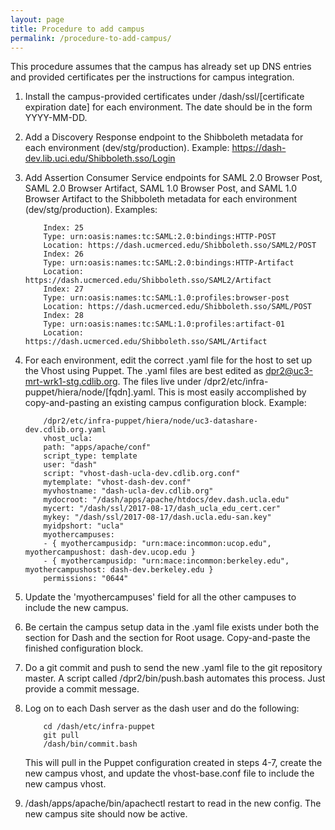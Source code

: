 ```yaml
---
layout: page
title: Procedure to add campus
permalink: /procedure-to-add-campus/
---
```


This procedure assumes that the campus has already set up DNS entries and provided certificates per the instructions for campus integration.

1. Install the campus-provided certificates under /dash/ssl/[certificate expiration date] for each environment. The date should be in the form YYYY-MM-DD.

2. Add a Discovery Response endpoint to the Shibboleth metadata for each environment (dev/stg/production). Example: https://dash-dev.lib.uci.edu/Shibboleth.sso/Login

3. Add Assertion Consumer Service endpoints for SAML 2.0 Browser Post, SAML 2.0 Browser Artifact, SAML 1.0 Browser Post, and SAML 1.0 Browser Artifact to the Shibboleth metadata for each environment (dev/stg/production). Examples:
    ````
        Index: 25
        Type: urn:oasis:names:tc:SAML:2.0:bindings:HTTP-POST
        Location: https://dash.ucmerced.edu/Shibboleth.sso/SAML2/POST
        Index: 26
        Type: urn:oasis:names:tc:SAML:2.0:bindings:HTTP-Artifact
        Location: https://dash.ucmerced.edu/Shibboleth.sso/SAML2/Artifact
        Index: 27
        Type: urn:oasis:names:tc:SAML:1.0:profiles:browser-post
        Location: https://dash.ucmerced.edu/Shibboleth.sso/SAML/POST
        Index: 28
        Type: urn:oasis:names:tc:SAML:1.0:profiles:artifact-01
        Location: https://dash.ucmerced.edu/Shibboleth.sso/SAML/Artifact
    ````
4. For each environment, edit the correct .yaml file for the host to set up the Vhost using Puppet. The .yaml files are best edited as dpr2@uc3-mrt-wrk1-stg.cdlib.org. The files live under /dpr2/etc/infra-puppet/hiera/node/[fqdn].yaml. This is most easily accomplished by copy-and-pasting an existing campus configuration block. Example:
    ````
        /dpr2/etc/infra-puppet/hiera/node/uc3-datashare-dev.cdlib.org.yaml
        vhost_ucla:
        path: "apps/apache/conf"
        script_type: template
        user: "dash"
        script: "vhost-dash-ucla-dev.cdlib.org.conf"
        mytemplate: "vhost-dash-dev.conf"
        myvhostname: "dash-ucla-dev.cdlib.org"
        mydocroot: "/dash/apps/apache/htdocs/dev.dash.ucla.edu"
        mycert: "/dash/ssl/2017-08-17/dash_ucla_edu_cert.cer"
        mykey: "/dash/ssl/2017-08-17/dash.ucla.edu-san.key"
        myidpshort: "ucla"
        myothercampuses:
        - { myothercampusidp: "urn:mace:incommon:ucop.edu", myothercampushost: dash-dev.ucop.edu }
        - { myothercampusidp: "urn:mace:incommon:berkeley.edu", myothercampushost: dash-dev.berkeley.edu }
        permissions: "0644"
    ````
5. Update the 'myothercampuses' field for all the other campuses to include the new campus.
6. Be certain the campus setup data in the .yaml file exists under both the section for Dash and the section for Root usage. Copy-and-paste the finished configuration block.
7. Do a git commit and push to send the new .yaml file to the git repository master. A script called /dpr2/bin/push.bash automates this process. Just provide a commit message.
8. Log on to each Dash server as the dash user and do the following:
    ````
        cd /dash/etc/infra-puppet
        git pull
        /dash/bin/commit.bash
    ````
    This will pull in the Puppet configuration created in steps 4-7, create the new campus vhost, and update the vhost-base.conf file to include the new campus vhost.
9. /dash/apps/apache/bin/apachectl restart to read in the new config. The new campus site should now be active.

